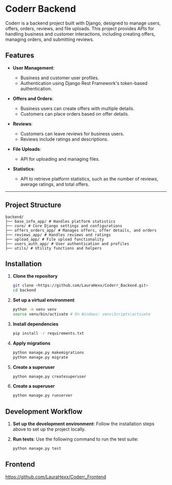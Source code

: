 # Coderr Backend

Coderr is a backend project built with Django, designed to manage users, offers, orders, reviews, and file uploads. This project provides APIs for handling business and customer interactions, including creating offers, managing orders, and submitting reviews.

## Features

- **User Management**:

  - Business and customer user profiles.
  - Authentication using Django Rest Framework's token-based authentication.

- **Offers and Orders**:

  - Business users can create offers with multiple details.
  - Customers can place orders based on offer details.

- **Reviews**:

  - Customers can leave reviews for business users.
  - Reviews include ratings and descriptions.

- **File Uploads**:

  - API for uploading and managing files.

- **Statistics**:
  - API to retrieve platform statistics, such as the number of reviews, average ratings, and total offers.

---

## Project Structure

```
backend/
├── base_info_app/ # Handles platform statistics
├── core/ # Core Django settings and configurations
├── offers_orders_app/ # Manages offers, offer details, and orders
├── reviews_app/ # Handles reviews and ratings
├── upload_app/ # File upload functionality
├── users_auth_app/ # User authentication and profiles
├── utils/ # Utility functions and helpers
```

## Installation

1. **Clone the repository**

   ```bash
   git clone <https://github.com/LauraHexx/Coderr_Backend.git>
   cd backend
   ```

2. **Set up a virtual environment**

   ```bash
   python -m venv venv
   source venv/bin/activate # On Windows: venv\Scripts\activate
   ```

3. **Install dependencies**

   ```bash
   pip install -r requirements.txt
   ```

4. **Apply migrations**

   ```bash
   python manage.py makemigrations
   python manage.py migrate
   ```

5. **Create a superuser**

   ```bash
   python manage.py createsuperuser
   ```

6. **Create a superuser**
   ```bash
   python manage.py runserver
   ```

## Development Workflow

1. **Set up the development environment**:
   Follow the installation steps above to set up the project locally.

2. **Run tests**:
   Use the following command to run the test suite:
   ```bash
   python manage.py test
   ```
## Frontend
https://github.com/LauraHexx/Coderr_Frontend
